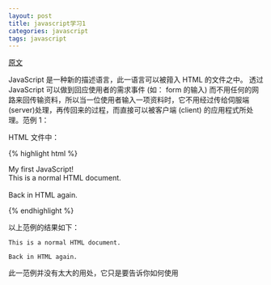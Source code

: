 ```yaml
---
layout: post
title: javascript学习1
categories: javascript
tags: javascript
---
```


[原文](http://www.lib.tsinghua.edu.cn/chinese/INTERNET/JavaScript/)

JavaScript 是一种新的描述语言，此一语言可以被箝入 HTML 的文件之中。 透过 JavaScript 可以做到回应使用者的需求事件 (如： form 的输入) 而不用任何的网路来回传输资料，所以当一位使用者输入一项资料时，它不用经过传给伺服端 (server)处理，再传回来的过程，而直接可以被客户端 (client) 的应用程式所处理。范例 1：
 
HTML 文件中：

{% highlight html %}

<html>
<head>
My first JavaScript!
</head>
<body>
<br>
This is a normal HTML document.
<br>
  <script language="LiveScript">
    document.write("这是以 JavaScript 印出的!")
 </script>
<br>
Back in HTML again.
 </body>
 </html>

{% endhighlight %}

以上范例的结果如下： 

    This is a normal HTML document.

    Back in HTML again.

此一范例并没有太大的用处，它只是要告诉你如何使用<script>的标签，并如何将它置於 HTML的文件之中而已，这个新的标签你可以特它放在文件中的任何地方。

